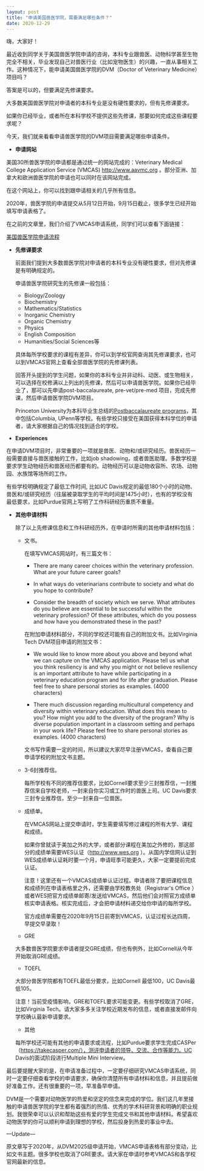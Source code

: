 ```yaml
---
layout: post
title: "申请美国兽医学院，需要满足哪些条件？"
date: 2020-12-29
---
```



嗨，大家好！

最近收到同学关于美国兽医学院申请的咨询，本科专业跟兽医、动物科学甚至生物完全不相关，毕业发现自己对兽医行业（比如宠物医生）的兴趣，一直从事相关工作。这种情况下，能申请美国兽医学院的DVM（Doctor of Veterinary Medicine）项目吗？

答案是可以的，但要满足先修课要求。

大多数美国兽医学院对申请者的本科专业是没有硬性要求的，但有先修课要求。

如果你已经毕业，或者所在本科学校不提供这些先修课，那要如何完成这些课程要求呢？

今天，我们就来看看申请兽医学院的DVM项目需要满足哪些申请条件。

+ **申请网站**

美国30所兽医学院的申请都是通过统一的网站完成的：Veterinary Medical College Application Service (VMCAS) http://www.aavmc.org 。部分亚洲、加拿大和欧洲兽医学院的申请也可以同时在该网站完成。

在这个网站上，你可以找到跟申请相关的几乎所有信息。

2020年，兽医学院的申请提交从5月12日开始，9月15日截止，很多学生已经开始填写申请表格了。

在之前的文章里，我们介绍了VMCAS申请系统，同学们可以查看下面链接：

[美国兽医学院申请流程](http://www.tessay.org/blog/2018/10/05/vmcas)


+ **先修课要求**

  前面我们提到大多数兽医学院对申请者的本科专业没有硬性要求，但对先修课是有明确规定的。

  申请兽医学院研究生的先修课一般包括：
  + Biology/Zoology
  + Biochemistry
  + Mathematics/Statistics
  + Inorganic Chemistry
  + Organic Chemistry
  + Physics
  + English Composition
  + Humanities/Social Sciences等

  具体每所学校要求的课程有差异，你可以到学校官网查询其先修课要求，也可以到VMCAS官网上查看全部兽医学院的先修课列表。

  回答开头提到的学生问题，如果你的本科专业并非动科、动医、或生物相关，可以选择在校修满以上列出的先修课，然后可以申请兽医学院。如果你已经毕业了，那可以先申请post-baccalaureate, pre-vet/pre-med 项目，完成先修课，然后申请兽医学院DVM项目。

  Princeton University为本科毕业生总结的[Postbaccalaureate programs](https://hpa.princeton.edu/prehealth-after-princeton/postbac-programs/career-change)，其中包括Columbia, UPenn等学校。有些学校只接受在美国获得本科学位的申请者，请大家根据自己的情况找到适合的学校。


+ **Experiences**

在申请DVM项目时，非常重要的一项就是兽医、动物和/或研究经历。兽医经历一般需要直接与兽医接触的工作，比如job shadowing，或者兽医助理。多数学校是要求学生动物经历和兽医经历都要有的。动物经历可以是动物收容所、农场、动物园、水族馆等场所的工作。

有些学校明确规定了最低工作时间, 比如UC Davis规定的最低180个小时的动物、兽医和/或研究经历（往届被录取学生的平均时间是1475小时），也有的学校没有最低要求，比如Purdue官网上写明了工作科研经历重质不重量。

+ **其他申请材料**

  除了以上先修课信息和工作科研经历外，在申请时所需的其他申请材料包括：

  + 文书。

    在填写VMCAS网站时，有三篇文书：

    + There are many career choices within the veterinary profession. What are your future career goals?

    + In what ways do veterinarians contribute to society and what do you hope to contribute?

    + Consider the breadth of society which we serve. What attributes do you believe are essential to be successful within the veterinary profession? Of these attributes, which do you possess and how have you demonstrated these in the past?

    在附加申请材料部分，不同的学校还可能有自己的附加文书。比如Virginia Tech DVM项目申请的附加文书：

    + We would like to know more about you above and beyond what we can capture on the VMCAS application. Please tell us what you think resiliency is and why you might or not believe resiliency is an important attribute to have while participating in a veterinary education program and for life after graduation. Please feel free to share personal stories as examples. (4000 characters)

    + There much discussion regarding multicultural competency and diversity within veterinary education. What does this mean to you? How might you add to the diversity of the program? Why is diverse population important in a classroom setting and perhaps in your work life? Please feel free to share personal stories as examples. (4000 characters)

    文书写作需要一定的时间，所以建议大家尽早注册VMCAS，查看自己要申请学校的附加文书主题。


  + 3-6封推荐信。

    每所学校有不同的推荐信要求，比如Cornell要求至少三封推荐信，一封推荐信来自学校老师，一封来自你实习或工作时的兽医上司。UC Davis要求三封专业推荐信，至少一封来自一位兽医。

  + 成绩单。

    在VMCAS网站上提交申请时，学生需要填写修过课程的所有大学、课程和成绩。

    如果你曾就读于美加之外的大学，或者部分课程在美加之外修的，那这部分的成绩单需要WES认证（http://www.wes.org ）。从国内学信网认证到WES成绩单认证耗时要一个月，申请旺季可能更久，大家一定要提前完成认证。

    注意！这里还有一个VMCAS成绩单认证过程。申请者除了要把课程信息和成绩列在申请表格里之外，还需要由学校教务处（Registrar's Office ）或者WES把官方成绩单邮寄/发送给VMCAS，然后他们会对照官方成绩单核实申请表格。核实完成后，才会把申请材料递交给你申请的每所学校。

    官方成绩单需要在2020年9月15日前寄到VMCAS，认证过程长达四周，早提交早录取！

  + GRE

  大多数兽医学院要求申请者提交GRE成绩，但也有例外，比如Cornell从今年开始取消GRE成绩。

  + TOEFL

  大部分兽医学院都有TOEFL最低分要求，比如Cornell 最低100，UC Davis最低105。

  注意！当前受疫情影响，GRE和TOEFL要求可能变更。有些学校取消了GRE，比如Virginia Tech。请大家多多关注学校近期发布的信息，或者直接发邮件向学校确认最新申请要求。

  + 其他

  每所学校还可能有其他的申请要求或流程，比如Purdue要求学生完成CASPer（https://takecasper.com/），测评申请者的领导、交流、合作等能力。UC Davis的面试阶段进行Multiple Mini Interview。


最后要提醒大家的是，在申请准备过程中，一定要仔细研究VMCAS申请系统，同时一定要仔细查看学校的申请要求，确保你清楚所有申请材料和信息，并且提前做好准备工作。还有很重要的一项，早准备早申请。

DVM是一个需要对动物医学的热爱和坚定的信念来完成的学位。我们这几年里接触的申请兽医学院的学生都有着强烈的热情、优秀的学术科研背景和明确的职业规划。我很荣幸可以认识和帮助这些有爱的学生完成文书和其他申请材料。希望喜欢动物医学的你可以顺利申请到理想的学校，然后投身到热爱的事业中去。

—Update—

原文章写于2020年，从DVM2025级申请开始，VMCAS申请表格有部分变动，比如文书主题。很多学校也取消了GRE要求。请大家在申请时参考VMCAS和各学校官网最新的信息。
